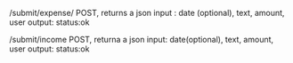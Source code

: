 /submit/expense/
    POST, returns a json
    input : date (optional), text, amount, user
    output: status:ok

/submit/income
    POST, returna a json
    input: date(optional), text, amount, user
    output: status:ok